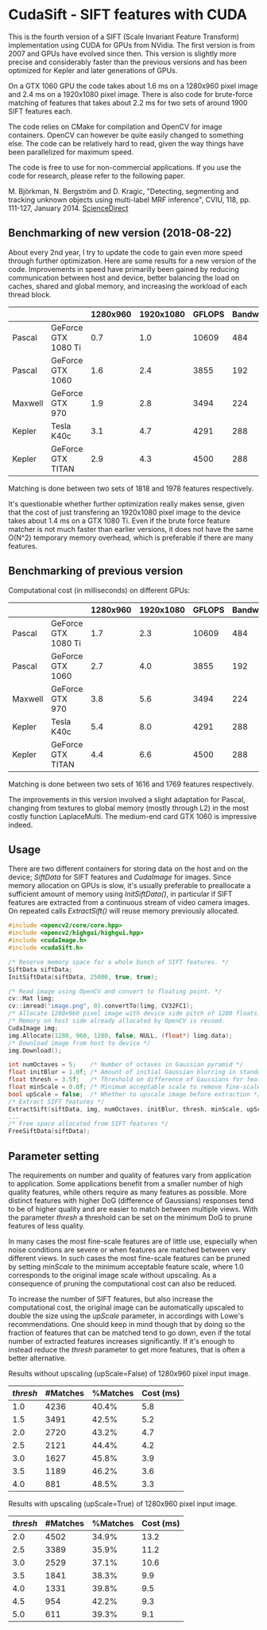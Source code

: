 # CudaSift - SIFT features with CUDA

This is the fourth version of a SIFT (Scale Invariant Feature Transform) implementation using CUDA for GPUs from NVidia. The first version is from 2007 and GPUs have evolved since then. This version is slightly more precise and considerably faster than the previous versions and has been optimized for Kepler and later generations of GPUs.

On a GTX 1060 GPU the code takes about 1.6 ms on a 1280x960 pixel image and 2.4 ms on a 1920x1080 pixel image. There is also code for brute-force matching of features that takes about 2.2 ms for two sets of around 1900 SIFT features each.

The code relies on CMake for compilation and OpenCV for image containers. OpenCV can however be quite easily changed to something else. The code can be relatively hard to read, given the way things have been parallelized for maximum speed.

The code is free to use for non-commercial applications. If you use the code for research, please refer to the following paper.

M. Bj&ouml;rkman, N. Bergstr&ouml;m and D. Kragic, "Detecting, segmenting and tracking unknown objects using multi-label MRF inference", CVIU, 118, pp. 111-127, January 2014. [ScienceDirect](http://www.sciencedirect.com/science/article/pii/S107731421300194X)

## Benchmarking of new version (2018-08-22)

About every 2nd year, I try to update the code to gain even more speed through further optimization. Here are some results for a new version of the code. Improvements in speed have primarilly been gained by reducing communication between host and device, better balancing the load on caches, shared and global memory, and increasing the workload of each thread block.

|         |                     | 1280x960 | 1920x1080 |  GFLOPS  | Bandwidth | Matching |
| ------- | ------------------- | -------| ---------| ---------- | --------|--------|
| Pascal  | GeForce GTX 1080 Ti |   0.7  |     1.0  |	10609    |  484    |   1.0 |
| Pascal  | GeForce GTX 1060    |   1.6  |     2.4  |	3855    |  192    |   2.2 |
| Maxwell | GeForce GTX 970     |   1.9  |     2.8  |    3494    |  224    |   2.5 |
| Kepler  | Tesla K40c          |   3.1  |     4.7  |    4291    |  288    |   4.7 |
| Kepler  | GeForce GTX TITAN   |   2.9  |     4.3  |    4500    |  288    |   4.5 |

Matching is done between two sets of 1818 and 1978 features respectively. 

It's questionable whether further optimization really makes sense, given that the cost of just transfering an 1920x1080 pixel image to the device takes about 1.4 ms on a GTX 1080 Ti. Even if the brute force feature matcher is not much faster than earlier versions, it does not have the same O(N^2) temporary memory overhead, which is preferable if there are many features.

## Benchmarking of previous version

Computational cost (in milliseconds) on different GPUs:

|         |                     | 1280x960 | 1920x1080 |  GFLOPS  | Bandwidth | Matching |
| ------- | ------------------- | -------| ---------| ---------- | --------|--------|
| Pascal  | GeForce GTX 1080 Ti |   1.7  |     2.3  |	10609    |  484    |   1.4 |
| Pascal  | GeForce GTX 1060    |   2.7  |     4.0  |	 3855    |  192    |   2.6 |
| Maxwell | GeForce GTX 970     |   3.8  |     5.6  |    3494    |  224    |   2.8 |
| Kepler  | Tesla K40c          |   5.4  |     8.0  |    4291    |  288    |   5.5 |
| Kepler  | GeForce GTX TITAN   |   4.4  |     6.6  |    4500    |  288    |   4.6 |

Matching is done between two sets of 1616 and 1769 features respectively. 
 
The improvements in this version involved a slight adaptation for Pascal, changing from textures to global memory (mostly through L2) in the most costly function LaplaceMulti. The medium-end card GTX 1060 is impressive indeed. 

## Usage

There are two different containers for storing data on the host and on the device; *SiftData* for SIFT features and *CudaImage* for images. Since memory allocation on GPUs is slow, it's usually preferable to preallocate a sufficient amount of memory using *InitSiftData()*, in particular if SIFT features are extracted from a continuous stream of video camera images. On repeated calls *ExtractSift()* will reuse memory previously allocated.
~~~c
#include <opencv2/core/core.hpp>
#include <opencv2/highgui/highgui.hpp>
#include <cudaImage.h>
#include <cudaSift.h>

/* Reserve memory space for a whole bunch of SIFT features. */
SiftData siftData;
InitSiftData(siftData, 25000, true, true);

/* Read image using OpenCV and convert to floating point. */
cv::Mat limg;
cv::imread("image.png", 0).convertTo(limg, CV32FC1);
/* Allocate 1280x960 pixel image with device side pitch of 1280 floats. */ 
/* Memory on host side already allocated by OpenCV is reused.           */
CudaImage img;
img.Allocate(1280, 960, 1280, false, NULL, (float*) limg.data);
/* Download image from host to device */
img.Download();

int numOctaves = 5;    /* Number of octaves in Gaussian pyramid */
float initBlur = 1.0f; /* Amount of initial Gaussian blurring in standard deviations */
float thresh = 3.5f;   /* Threshold on difference of Gaussians for feature pruning */
float minScale = 0.0f; /* Minimum acceptable scale to remove fine-scale features */
bool upScale = false;  /* Whether to upscale image before extraction */
/* Extract SIFT features */
ExtractSift(siftData, img, numOctaves, initBlur, thresh, minScale, upScale);
...
/* Free space allocated from SIFT features */
FreeSiftData(siftData);

~~~

## Parameter setting

The requirements on number and quality of features vary from application to application. Some applications benefit from a smaller number of high quality features, while others require as many features as possible. More distinct features with higher DoG (difference of Gaussians) responses tend to be of higher quality and are easier to match between multiple views. With the parameter *thresh* a threshold can be set on the minimum DoG to prune features of less quality. 

In many cases the most fine-scale features are of little use, especially when noise conditions are severe or when features are matched between very different views. In such cases the most fine-scale features can be pruned by setting *minScale* to the minimum acceptable feature scale, where 1.0 corresponds to the original image scale without upscaling. As a consequence of pruning the computational cost can also be reduced.

To increase the number of SIFT features, but also increase the computational cost, the original image can be automatically upscaled to double the size using the *upScale* parameter, in accordings with Lowe's recommendations. One should keep in mind though that by doing so the fraction of features that can be matched tend to go down, even if the total number of extracted features increases significantly. If it's enough to instead reduce the *thresh* parameter to get more features, that is often a better alternative.

Results without upscaling (upScale=False) of 1280x960 pixel input image. 

| *thresh* | #Matches | %Matches | Cost (ms) |
|-----------|----------|----------|-----------|
|    1.0    |   4236   |   40.4%  |    5.8    |
|    1.5    |   3491   |   42.5%  |    5.2    |
|    2.0    |   2720   |   43.2%  |    4.7    |
|    2.5    |   2121   |   44.4%  |    4.2    |
|    3.0    |   1627   |   45.8%  |    3.9    |
|    3.5    |   1189   |   46.2%  |    3.6    |
|    4.0    |    881   |   48.5%  |    3.3    |


Results with upscaling (upScale=True) of 1280x960 pixel input image.

| *thresh* | #Matches | %Matches | Cost (ms) |
|-----------|----------|----------|-----------|
|    2.0    |   4502   |   34.9%  |   13.2    |
|    2.5    |   3389   |   35.9%  |   11.2    |
|    3.0    |   2529   |   37.1%  |   10.6    |
|    3.5    |   1841   |   38.3%  |    9.9    |
|    4.0    |   1331   |   39.8%  |    9.5    |
|    4.5    |    954   |   42.2%  |    9.3    |
|    5.0    |    611   |   39.3%  |    9.1    |
